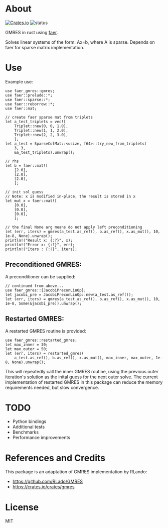 About
=====

[![Crates.io](https://img.shields.io/crates/v/faer_gmres)](https://crates.io/crates/faer_gmres)
![status](https://github.com/wgurecky/faer-gmres/actions/workflows/rust.yml/badge.svg)

GMRES in rust using [faer](https://github.com/sarah-ek/faer-rs).

Solves linear systems of the form: Ax=b, where A is sparse.  Depends on faer for sparse matrix implementation.

Use
===

Example use:

    use faer_gmres::gmres;
    use faer::prelude::*;
    use faer::sparse::*;
    use faer::reborrow::*;
    use faer::mat;

    // create faer sparse mat from triplets
    let a_test_triplets = vec![
        Triplet::new(0, 0, 1.0),
        Triplet::new(1, 1, 2.0),
        Triplet::new(2, 2, 3.0),
        ];
    let a_test = SparseColMat::<usize, f64>::try_new_from_triplets(
        3, 3,
        &a_test_triplets).unwrap();

    // rhs
    let b = faer::mat![
        [2.0],
        [2.0],
        [2.0],
        ];

    // init sol guess
    // Note: x is modified in-place, the result is stored in x
    let mut x = faer::mat![
        [0.0],
        [0.0],
        [0.0],
        ];

    // the final None arg means do not apply left preconditioning
    let (err, iters) = gmres(a_test.as_ref(), b.as_ref(), x.as_mut(), 10, 1e-8, None).unwrap();
    println!("Result x: {:?}", x);
    println!("Error x: {:?}", err);
    println!("Iters : {:?}", iters);

## Preconditioned GMRES:

A preconditioner can be supplied:

    // continued from above...
    use faer_gmres::{JacobiPreconLinOp};
    let jacobi_pre = JacobiPreconLinOp::new(a_test.as_ref());
    let (err, iters) = gmres(a_test.as_ref(), b.as_ref(), x.as_mut(), 10, 1e-8, Some(&jacobi_pre)).unwrap();

## Restarted GMRES:

A restarted GMRES routine is provided:

    use faer_gmres::restarted_gmres;
    let max_inner = 30;
    let max_outer = 50;
    let (err, iters) = restarted_gmres(
        a_test.as_ref(), b.as_ref(), x.as_mut(), max_inner, max_outer, 1e-8, None).unwrap();

This will repeatedly call the inner GMRES routine, using the previous outer iteration's solution as the inital guess for the next outer solve.  The current implementation of restarted GMRES in this package can reduce the memory requirements needed, but slow convergence.

TODO
====

- Python bindings
- Additional tests
- Benchmarks
- Performance improvements


References and Credits
=======================

This package is an adaptation of GMRES implementation by RLando:

- https://github.com/RLado/GMRES
- https://crates.io/crates/gmres

License
=======

MIT
